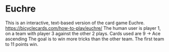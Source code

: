 # Euchre

This is an interactive, text-based version of the card game Euchre. https://bicyclecards.com/how-to-play/euchre/
The human user is player 1, on a team with player 3 against the other 2 plays. Cards used are 9 -> Ace ascending
The goal is to win more tricks than the other team. The first team to 11 points win.
